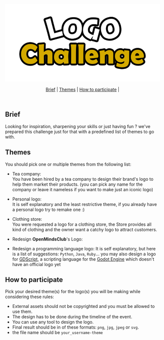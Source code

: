 ![Banner](banner.png)

<p align="center">
  <a href="#brief">Brief</a>  |   
  <a href="#themes">Themes</a>   |  
  <a href="#how-to-participate">How to participate</a>   |  
</p>

<br>

## Brief
Looking for inspiration, sharpening your skills or just having fun ? we've prepared this challenge just for that with a predefined list of themes to go with.

## Themes

You should pick one or multiple themes from the following list:
 * Tea company:  
    You have been hired by a tea company to design their brand's logo to help them market their products. (you can pick any name for the company or leave it nameless if you want to make just an iconic logo)

 * Personal logo:  
    It is self explanatory and the least restrictive theme, if you already have a personal logo try to remake one :)
    
 * Clothing store:  
    You were requested a logo for a clothing store, the Store provides all kind of clothing and the owner want a catchy logo to attract customers.

 * Redesign **OpenMindsClub**'s Logo:  
 * Redesign a programming language logo:
    It is self explanatory, but here is a list of suggestions: `Python`, `Java`, `Ruby`... you may also design a logo for [GDScript](https://docs.godotengine.org/en/stable/getting_started/scripting/gdscript/index.html), a scripting language for the [Godot Engine](https://godotengine.org) which doesn't have an official logo yet

## How to participate

Pick your desired theme(s) for the logo(s) you will be making while considering these rules:
* External assets should not be copyrighted and you must be allowed to use them.
* The design has to be done during the timeline of the event.
* You can use any tool to design the logo.
* Final result should be in of these formats: `png`, `jpg`, `jpeg` or `svg`.
* the file name should be `your_username-theme`
